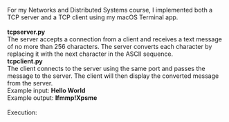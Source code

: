 For my Networks and Distributed Systems course, I implemented both a TCP server and a TCP client using my macOS Terminal app.
<br><br>
<b>tcpserver.py</b><br>
The server accepts a connection from a client and receives a text message of no more than 256
characters. The server converts each character by replacing it with the next character in the ASCII sequence. 
<br>
<b>tcpclient.py</b><br>
The client connects to the server using the same port and passes the message to the server. 
The client will then display the converted message from the server.<br>
Example input: <b>Hello World</b><br>
Example output: <b>Ifmmp!Xpsme</b><br><br>
Execution:<br>
